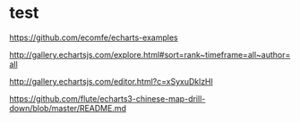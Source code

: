 # test
https://github.com/ecomfe/echarts-examples

http://gallery.echartsjs.com/explore.html#sort=rank~timeframe=all~author=all


http://gallery.echartsjs.com/editor.html?c=xSyxuDklzHl

https://github.com/flute/echarts3-chinese-map-drill-down/blob/master/README.md
